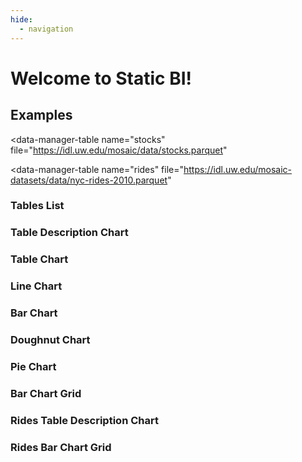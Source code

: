 ```yaml
---
hide:
  - navigation
---
```


# Welcome to Static BI!

## Examples


<div>
<data-manager>

  <data-manager-table
    name="stocks"
    file="https://idl.uw.edu/mosaic/data/stocks.parquet"
  ></data-manager-table>

  <data-manager-table
    name="rides"
    file="https://idl.uw.edu/mosaic-datasets/data/nyc-rides-2010.parquet"
  ></data-manager-table>

</data-manager>
</div>


### Tables List
<div>
<tables-list-chart></tables-list-chart>
</div>


### Table Description Chart
<div>
<table-description-chart table="stocks"></table-description-chart>
</div>


### Table Chart
<div>
<table-chart
  table="stocks"
  limit="10"
  dimensions="date, symbol"
  measures="sum(volume), sum(close)"
  order_by="date desc"
>
</table-chart>
</div>


### Line Chart
<div>
<line-chart
  table="stocks"
  dimension="strftime(Date, '%Y-%m')"
  measure="sum(Close)"
  limit="500"
  order_by="strftime(Date, '%Y-%m')"
>
</line-chart>
</div>


### Bar Chart
<div>
<bar-chart
  table="stocks"
  dimension="Symbol"
  measure="max(Close)"
  limit="10"
  order_by="max(Close) desc"
>
</bar-chart>
</div>


### Doughnut Chart
<div>
<doughnut-chart
  table="stocks"
  dimension="Symbol"
  measure="max(Close)"
  limit="10"
  order_by="max(Close) desc"
>
</doughnut-chart>
</div>


### Pie Chart
<div>
<pie-chart
  table="stocks"
  dimension="Symbol"
  measure="max(Close)"
  limit="10"
  order_by="max(Close) desc"
>
</pie-chart>
</div>


### Bar Chart Grid
<div>
<bar-chart-grid
  table="stocks"
  measure="max(Close)"
  limit="10"
  order_by="max(Close) desc"
>
</bar-chart-grid>
</div>



### Rides Table Description Chart
<div>
<table-description-chart table="rides"></table-description-chart>
</div>


### Rides Bar Chart Grid
<div>
<bar-chart-grid
  table="rides"
  measure="count(*)"
  limit="10"
  order_by="count(*) desc"
>
</bar-chart-grid>
</div>


<script type="module" src="dist/data_manager.js"></script>
<script type="module" src="dist/charts.js"></script>